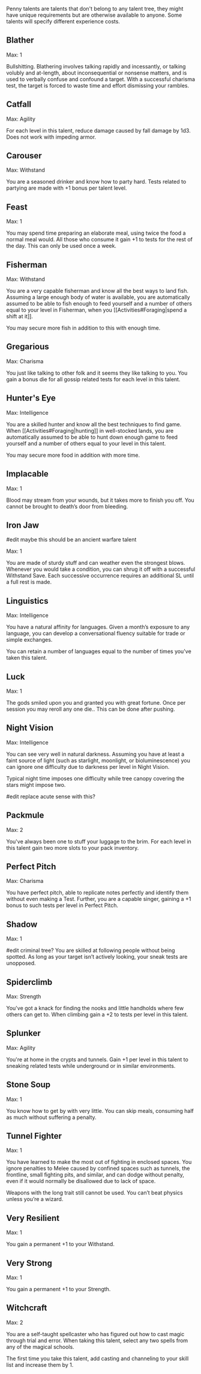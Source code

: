 Penny talents are talents that don't belong to any talent tree, they might have unique requirements but are otherwise available to anyone. Some talents will specify different experience costs.
## Blather
Max: 1

Bullshitting. Blathering involves talking rapidly and incessantly, or talking volubly and at-length, about inconsequential or nonsense matters, and is used to verbally confuse and confound a target. With a successful charisma test, the target is forced to waste time and effort dismissing your rambles.
## Catfall
Max: Agility

For each level in this talent, reduce damage caused by fall damage by 1d3. Does not work with impeding armor.
## Carouser
Max: Withstand

You are a seasoned drinker and know how to party hard. Tests related to partying are made with +1 bonus per talent level.
## Feast
Max: 1

You may spend time preparing an elaborate meal, using twice the food a normal meal would. All those who consume it gain +1 to tests for the rest of the day. This can only be used once a week.
## Fisherman
Max: Withstand

You are a very capable fisherman and know all the best ways to land fish. Assuming a large enough body of water is available, you are automatically assumed to be able to fish enough to feed yourself and a number of others equal to your level in Fisherman, when you [[Activities#Foraging|spend a shift at it]].

You may secure more fish in addition to this with enough time.
## Gregarious
Max: Charisma

You just like talking to other folk and it seems they like talking to you. You gain a bonus die for all gossip related tests for each level in this talent.
## Hunter's Eye
Max: Intelligence

You are a skilled hunter and know all the best techniques to find game. When [[Activities#Foraging|hunting]] in well-stocked lands, you are automatically assumed to be able to hunt down enough game to feed yourself and a number of others equal to your level in this talent.

You may secure more food in addition with more time.
## Implacable
Max: 1

Blood may stream from your wounds, but it takes more to finish you off. You cannot be brought to death’s door from bleeding.
## Iron Jaw
#edit maybe this should be an ancient warfare talent

Max: 1

You are made of sturdy stuff and can weather even the strongest blows. Whenever you would take a condition, you can shrug it off with a successful Withstand Save. Each successive occurrence requires an additional SL until a full rest is made.
## Linguistics
Max: Intelligence

You have a natural affinity for languages. Given a month’s exposure to any language, you can develop a conversational fluency suitable for trade or simple exchanges.

You can retain a number of languages equal to the number of times you've taken this talent.
## Luck
Max: 1

The gods smiled upon you and granted you with great fortune. Once per session you may reroll any one die.. This can be done after pushing.
## Night Vision
Max: Intelligence

You can see very well in natural darkness. Assuming you have at least a faint source of light (such as starlight, moonlight, or bioluminescence) you can ignore one difficulty due to darkness per level in Night Vision.

Typical night time imposes one difficulty while tree canopy covering the stars might impose two.

#edit replace acute sense with this?
## Packmule
Max: 2

You've always been one to stuff your luggage to the brim. For each level in this talent gain two more slots to your pack inventory.
## Perfect Pitch
Max: Charisma

You have perfect pitch, able to replicate notes perfectly and identify them without even making a Test. Further, you are a capable singer, gaining a +1 bonus to such tests per level in Perfect Pitch.
## Shadow
Max: 1

#edit criminal tree?
You are skilled at following people without being spotted. As long as your target isn’t actively looking, your sneak tests are unopposed.
## Spiderclimb
Max: Strength

You've got a knack for finding the nooks and little handholds where few others can get to. When climbing gain a +2 to tests per level in this talent. 
## Splunker
Max: Agility

You're at home in the crypts and tunnels. Gain +1 per level in this talent to sneaking related tests while underground or in similar environments.
## Stone Soup
Max: 1

You know how to get by with very little. You can skip meals, consuming half as much without suffering a penalty.
## Tunnel Fighter
Max: 1

You have learned to make the most out of fighting in enclosed spaces. You ignore penalties to Melee caused by confined spaces such as tunnels, the frontline, small fighting pits, and similar, and can dodge without penalty, even if it would normally be disallowed due to lack of space. 

Weapons with the long trait still cannot be used. You can’t beat physics unless you’re a wizard.
## Very Resilient
Max: 1

You gain a permanent +1 to your Withstand.
## Very Strong
Max: 1

You gain a permanent +1 to your Strength.
## Witchcraft
Max: 2

You are a self-taught spellcaster who has figured out how to cast magic through trial and error. When taking this talent, select any two spells from any of the magical schools.

The first time you take this talent, add casting and channeling to your skill list and increase them by 1.